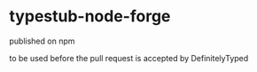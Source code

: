 # typestub-node-forge

published on npm

to be used before the pull request is accepted by DefinitelyTyped
